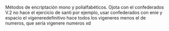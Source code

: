 Métodos de encriptación mono y polialfabéticos.
Ojota con el confederados V.2 no hace el ejercicio de santi por ejemplo, usar confederados con enie y espacio
el vigeneredefinitivo hace todos los vigeneres menos el de numeros, que sería vigenere numeros xd
